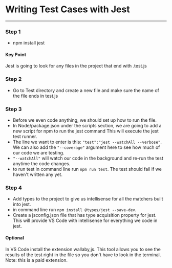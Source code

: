 # Writing Test Cases with Jest

---

### Step 1

- npm install jest

#### Key Point

Jest is going to look for any files in the project that end with <something>.test.js

### Step 2

- Go to Test directory and create a new file and make sure the name of the file ends in test.js

### Step 3

- Before we even code anything, we should set up how to run the file.
- In Node/package.json under the scripts section, we are going to add a new script for npm to run the jest command This will execute the jest test runner.
- The line we want to enter is this: `"test":"jest --watchAll --verbose"`. We can also add the `"--coverage"` argument here to see how much of our code we are testing.
- `"--watchAll"` will watch our code in the background and re-run the test anytime the code changes.
- to run test in command line run `npm run test`. The test should fail if we haven't written any yet.

### Step 4

- Add types to the project to give us intellisense for all the matchers built into jest.
- in command line run `npm install @types/jest --save-dev`.
- Create a jsconfig.json file that has type acquisition property for jest. This will provide VS Code with intellisense for everything we code in jest.

#### Optional

In VS Code install the extension wallaby,js. This tool allows you to see the results of the test right in the file so you don't have to look in the terminal. Note: this is a paid extension.